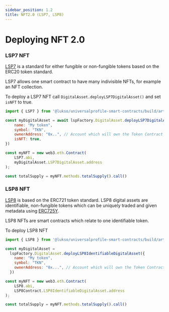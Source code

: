 ```yaml
---
sidebar_position: 1.2
title: NFT2.0 (LSP7, LSP8) 
---
```


# Deploying NFT 2.0


### LSP7 NFT

[LSP7](https://github.com/lukso-network/LIPs/blob/main/LSPs/LSP-7-DigitalAsset.md) is a standard for either fungible or non-fungible tokens based on the ERC20 token standard. 

LSP7 allows one smart contract to have many indivisible NFTs, for example an NFT collection. 

To deploy a LSP7 NFT call `DigitalAsset.deployLSP7DigitalAsset()` and set `isNFT` to true.

```javascript
import { LSP7 } from '@lukso/universalprofile-smart-contracts/build/artifacts/LSP7.json';

const myDigitalAsset = await lspFactory.DigitalAsset.deployLSP7DigitalAsset({
    name: "My token",
    symbol: "TKN",
    ownerAddress: "0x..", // Account which will own the Token Contract
    isNFT: true,
}) 

const myNFT = new web3.eth.Contract(
    LSP7.abi,
    myDigitalAsset.LSP7DigitalAsset.address
);

const totalSupply = myNFT.methods.totalSupply().call()
```

### LSP8 NFT

[LSP8](https://github.com/lukso-network/LIPs/blob/main/LSPs/LSP-8-IdentifiableDigitalAsset.md) is based on the ERC721 token standard. LSP8 digital assets are identifiable, non-fungible tokens which can be uniquely traded and given metadata using [ERC725Y](https://github.com/ethereum/EIPs/blob/master/EIPS/eip-725.md).

LSP8 NFTs are smart contracts which relate to one identifiable token.

To deploy LSP8 NFT

```javascript
import { LSP8 } from '@lukso/universalprofile-smart-contracts/build/artifacts/LSP8.json';

const myDigitalAsset =
  lspFactory.DigitalAsset.deployLSP8IdentifiableDigitalAsset({
    name: "My token",
    symbol: "TKN",
    ownerAddress: "0x...", // Account which will own the Token Contract
  })

const myNFT = new web3.eth.Contract(
    LSP8.abi,
    LSP8Contract.LSP8IdentifiableDigitalAsset.address
);

const totalSupply = myNFT.methods.totalSupply().call()
```